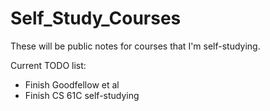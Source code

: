 # Self_Study_Courses

These will be public notes for courses that I'm self-studying.

Current TODO list:

- Finish Goodfellow et al
- Finish CS 61C self-studying
